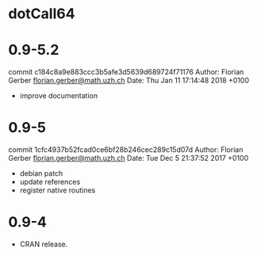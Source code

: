 # dotCall64

# 0.9-5.2
commit c184c8a9e883ccc3b5afe3d5639d689724f71176
Author: Florian Gerber <florian.gerber@math.uzh.ch>
Date:   Thu Jan 11 17:14:48 2018 +0100
* improve documentation


# 0.9-5
commit 1cfc4937b52fcad0ce6bf28b246cec289c15d07d
Author: Florian Gerber <florian.gerber@math.uzh.ch>
Date:   Tue Dec 5 21:37:52 2017 +0100
* debian patch
* update references
* register native routines

# 0.9-4

* CRAN release. 